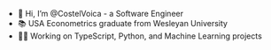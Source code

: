 - 👋 Hi, I’m @CostelVoica - a Software Engineer
- 📚 USA Econometrics graduate from Wesleyan University
- 👷🏻 Working on TypeScript, Python, and Machine Learning projects


<!---
CostelVoica/CostelVoica is a ✨ special ✨ repository because its `README.md` (this file) appears on your GitHub profile.
You can click the Preview link to take a look at your changes.
--->
